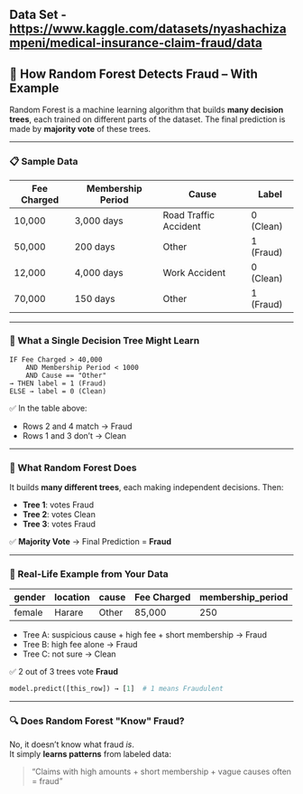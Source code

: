 ##

## Data Set - https://www.kaggle.com/datasets/nyashachizampeni/medical-insurance-claim-fraud/data


## 🌲 How Random Forest Detects Fraud – With Example

Random Forest is a machine learning algorithm that builds **many decision trees**, each trained on different parts of the dataset. The final prediction is made by **majority vote** of these trees.

---

### 📋 Sample Data

| Fee Charged | Membership Period | Cause                | Label        |
|-------------|-------------------|----------------------|--------------|
| 10,000      | 3,000 days        | Road Traffic Accident| 0 (Clean)    |
| 50,000      | 200 days          | Other                | 1 (Fraud)    |
| 12,000      | 4,000 days        | Work Accident        | 0 (Clean)    |
| 70,000      | 150 days          | Other                | 1 (Fraud)    |

---

### 🌳 What a Single Decision Tree Might Learn

```plaintext
IF Fee Charged > 40,000
    AND Membership Period < 1000
    AND Cause == "Other"
→ THEN label = 1 (Fraud)
ELSE → label = 0 (Clean)
```

✅ In the table above:
- Rows 2 and 4 match → Fraud
- Rows 1 and 3 don’t → Clean

---

### 🌲 What Random Forest Does

It builds **many different trees**, each making independent decisions. Then:

- **Tree 1**: votes Fraud
- **Tree 2**: votes Clean
- **Tree 3**: votes Fraud

✅ **Majority Vote** → Final Prediction = **Fraud**

---

### 🧠 Real-Life Example from Your Data

| gender | location | cause | Fee Charged | membership_period |
|--------|----------|-------|-------------|-------------------|
| female | Harare   | Other | 85,000      | 250               |

- Tree A: suspicious cause + high fee + short membership → Fraud
- Tree B: high fee alone → Fraud
- Tree C: not sure → Clean

✅ 2 out of 3 trees vote **Fraud**

```python
model.predict([this_row]) → [1]  # 1 means Fraudulent
```

---

### 🔍 Does Random Forest "Know" Fraud?

No, it doesn’t know what fraud *is*.  
It simply **learns patterns** from labeled data:

> “Claims with high amounts + short membership + vague causes often = fraud”
